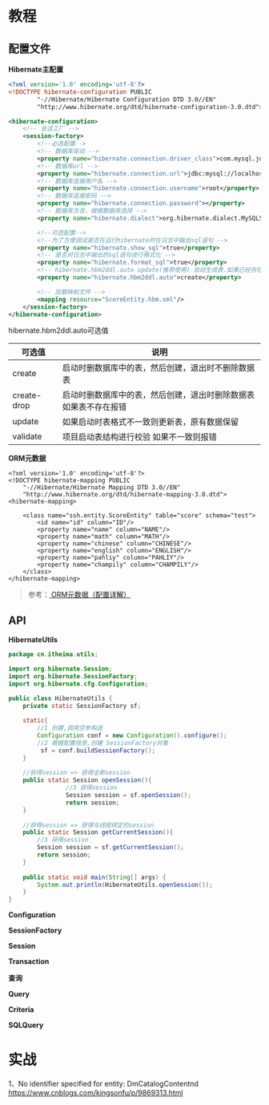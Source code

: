 # 教程

## 配置文件

**Hibernate主配置**

```xml
<?xml version='1.0' encoding='utf-8'?>
<!DOCTYPE hibernate-configuration PUBLIC
        "-//Hibernate/Hibernate Configuration DTD 3.0//EN"
        "http://www.hibernate.org/dtd/hibernate-configuration-3.0.dtd">

<hibernate-configuration>
    <!-- 会话工厂 -->
    <session-factory>
        <!--必选配置-->
        <!-- 数据库驱动 -->
        <property name="hibernate.connection.driver_class">com.mysql.jdbc.Driver</property>
        <!-- 数据库url -->
        <property name="hibernate.connection.url">jdbc:mysql://localhost:3306/test</property>
        <!-- 数据库连接用户名 -->
        <property name="hibernate.connection.username">root</property>
        <!-- 数据库连接密码 -->
        <property name="hibernate.connection.password"></property>
        <!-- 数据库方言，根据数据库选择 -->
        <property name="hibernate.dialect">org.hibernate.dialect.MySQL5Dialect</property>

        <!--可选配置-->
        <!--为了方便调试是否在运行hibernate时在日志中输出sql语句 -->
        <property name="hibernate.show_sql">true</property>
        <!-- 是否对日志中输出的sql语句进行格式化 -->
        <property name="hibernate.format_sql">true</property>
        <!-- hibernate.hbm2ddl.auto update(推荐使用) 自动生成表.如果已经存在不会再生成.如果表有变动.自动更新表(不会删除任何数据).-->
        <property name="hibernate.hbm2ddl.auto">create</property>

        <!-- 加载映射文件 -->
        <mapping resource="ScoreEntity.hbm.xml"/>
    </session-factory>
</hibernate-configuration>
```

hibernate.hbm2ddl.auto可选值

| 可选值      | 说明                                                         |
| ----------- | ------------------------------------------------------------ |
| create      | 启动时删数据库中的表，然后创建，退出时不删除数据表           |
| create-drop | 启动时删数据库中的表，然后创建，退出时删除数据表 如果表不存在报错 |
| update      | 如果启动时表格式不一致则更新表，原有数据保留                 |
| validate    | 项目启动表结构进行校验 如果不一致则报错                      |



**ORM元数据**

```xml-dtd
<?xml version='1.0' encoding='utf-8'?>
<!DOCTYPE hibernate-mapping PUBLIC
    "-//Hibernate/Hibernate Mapping DTD 3.0//EN"
    "http://www.hibernate.org/dtd/hibernate-mapping-3.0.dtd">
<hibernate-mapping>

    <class name="ssh.entity.ScoreEntity" table="score" schema="test">
        <id name="id" column="ID"/>
        <property name="name" column="NAME"/>
        <property name="math" column="MATH"/>
        <property name="chinese" column="CHINESE"/>
        <property name="english" column="ENGLISH"/>
        <property name="pahliy" column="PAHLIY"/>
        <property name="champily" column="CHAMPILY"/>
    </class>
</hibernate-mapping>
```

> 参考：[ ORM元数据（配置详解）]( https://blog.csdn.net/Aaron357/article/details/79488223)



## API

**HibernateUtils**

```java
package cn.itheima.utils;

import org.hibernate.Session;
import org.hibernate.SessionFactory;
import org.hibernate.cfg.Configuration;

public class HibernateUtils {
	private static SessionFactory sf;
	
	static{
		//1 创建,调用空参构造
		Configuration conf = new Configuration().configure();
		//2 根据配置信息,创建 SessionFactory对象
		 sf = conf.buildSessionFactory();
	}
	
	//获得session => 获得全新session
	public static Session openSession(){
				//3 获得session
				Session session = sf.openSession();				
				return session;		
	}
    
	//获得session => 获得与线程绑定的session
	public static Session getCurrentSession(){
		//3 获得session
		Session session = sf.getCurrentSession();		
		return session;
	}
    
	public static void main(String[] args) {
		System.out.println(HibernateUtils.openSession());
	}	
}
```



**Configuration**



**SessionFactory**



**Session**



**Transaction**



**查询**

**Query**



**Criteria**



**SQLQuery**



# 实战

1、No identifier specified for entity: DmCatalogContentnd
https://www.cnblogs.com/kingsonfu/p/9869313.html




